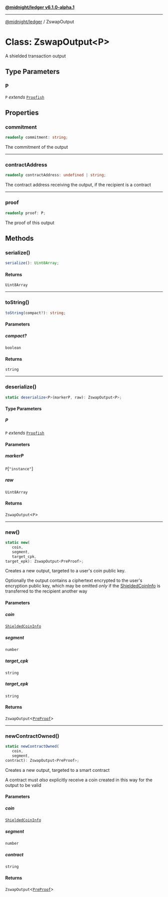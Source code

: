 [**@midnight/ledger v6.1.0-alpha.1**](../README.md)

***

[@midnight/ledger](../globals.md) / ZswapOutput

# Class: ZswapOutput\<P\>

A shielded transaction output

## Type Parameters

### P

`P` *extends* [`Proofish`](../type-aliases/Proofish.md)

## Properties

### commitment

```ts
readonly commitment: string;
```

The commitment of the output

***

### contractAddress

```ts
readonly contractAddress: undefined | string;
```

The contract address receiving the output, if the recipient is a contract

***

### proof

```ts
readonly proof: P;
```

The proof of this output

## Methods

### serialize()

```ts
serialize(): Uint8Array;
```

#### Returns

`Uint8Array`

***

### toString()

```ts
toString(compact?): string;
```

#### Parameters

##### compact?

`boolean`

#### Returns

`string`

***

### deserialize()

```ts
static deserialize<P>(markerP, raw): ZswapOutput<P>;
```

#### Type Parameters

##### P

`P` *extends* [`Proofish`](../type-aliases/Proofish.md)

#### Parameters

##### markerP

`P`\[`"instance"`\]

##### raw

`Uint8Array`

#### Returns

`ZswapOutput`\<`P`\>

***

### new()

```ts
static new(
   coin, 
   segment, 
   target_cpk, 
target_epk): ZswapOutput<PreProof>;
```

Creates a new output, targeted to a user's coin public key.

Optionally the output contains a ciphertext encrypted to the user's
encryption public key, which may be omitted *only* if the [ShieldedCoinInfo](../type-aliases/ShieldedCoinInfo.md)
is transferred to the recipient another way

#### Parameters

##### coin

[`ShieldedCoinInfo`](../type-aliases/ShieldedCoinInfo.md)

##### segment

`number`

##### target\_cpk

`string`

##### target\_epk

`string`

#### Returns

`ZswapOutput`\<[`PreProof`](PreProof.md)\>

***

### newContractOwned()

```ts
static newContractOwned(
   coin, 
   segment, 
contract): ZswapOutput<PreProof>;
```

Creates a new output, targeted to a smart contract

A contract must *also* explicitly receive a coin created in this way for
the output to be valid

#### Parameters

##### coin

[`ShieldedCoinInfo`](../type-aliases/ShieldedCoinInfo.md)

##### segment

`number`

##### contract

`string`

#### Returns

`ZswapOutput`\<[`PreProof`](PreProof.md)\>
